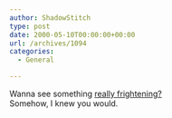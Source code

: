 ```yaml
---
author: ShadowStitch
type: post
date: 2000-05-10T00:00:00+00:00
url: /archives/1094
categories:
  - General

---
```

Wanna see something <a target="blank" href="http://www.shadowstitch.com/bleem.jpg">really frightening?</a>  
Somehow, I knew you would.